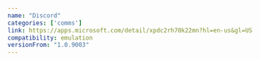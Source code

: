 ```yaml
---
name: "Discord"
categories: ['comms']
link: https://apps.microsoft.com/detail/xpdc2rh70k22mn?hl=en-us&gl=US
compatibility: emulation
versionFrom: "1.0.9003"
---
```


